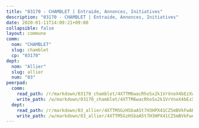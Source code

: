 ```yaml
---
title: "03170 - CHAMBLET | Entraide, Annonces, Initiatives"
description: "03170 - CHAMBLET | Entraide, Annonces, Initiatives"
date: 2020-01-11T14:09:21+09:00
collapsible: false
layout: commune
comm:
  nom: "CHAMBLET"
  slug: chamblet
  cp: "03170"
dept:
  nom: "Allier"
  slug: allier
  num: "03"
peerpad:
  comm:
    read_path: /r/markdown/03170_chamblet/4XTTM6wacRhoSx2k1VrVneX4bEzXw89PvdzAUVdAA7y7xGA3H
    write_path: /w/markdown/03170_chamblet/4XTTM6wacRhoSx2k1VrVneX4bEzXw89PvdzAUVdAA7y7xGA3H-K3TgUZa2ewgjTJkDGFEs4FjkNHzGXWHFWmwNhPncFdHTeADZN7VsjNqwk94o2H3H7u3ifci4e6HLG9P99moFoMEkSPCdhFvLsAiFjNVAoFWBPZWF9qQcaMqnb7P9nCmmuDP77pjZ
  dept:
    read_path: /r/markdown/03_allier/4XTTM5GzHSbaA5t7H3HPX41CZ5mBVkFwAP4hDd5RoBY2JsEAy
    write_path: /w/markdown/03_allier/4XTTM5GzHSbaA5t7H3HPX41CZ5mBVkFwAP4hDd5RoBY2JsEAy-K3TgTfK63S9nh1XDKRdQM5CC7MJ5PWSrKVUCPKbSrFQ3cakeCH8tQGdUR9DTAz4uGC38FSNg947MKdwTpPPt11GSCbnkNPZdBTNtwdL7kw34FMS1ADZJRkGgd1Xx6qPUaEUtuBP3
---
```


